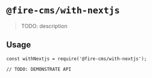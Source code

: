 # `@fire-cms/with-nextjs`

> TODO: description

## Usage

```
const withNextjs = require('@fire-cms/with-nextjs');

// TODO: DEMONSTRATE API
```
